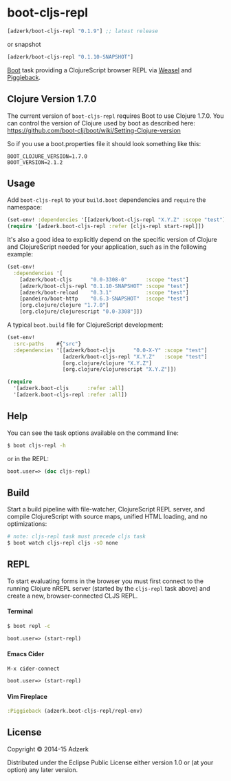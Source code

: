 # boot-cljs-repl

```clojure
[adzerk/boot-cljs-repl "0.1.9"] ;; latest release
```

or snapshot
[](dependency)
```clojure
[adzerk/boot-cljs-repl "0.1.10-SNAPSHOT"]
```
[](/dependency)

[Boot] task providing a ClojureScript browser REPL via [Weasel] and [Piggieback].

## Clojure Version 1.7.0

The current version of `boot-cljs-repl` requires Boot to use Clojure 1.7.0. You
can control the version of Clojure used by boot as described here:
https://github.com/boot-clj/boot/wiki/Setting-Clojure-version


So if you use a boot.properties file it should look something like this:
```
BOOT_CLOJURE_VERSION=1.7.0
BOOT_VERSION=2.1.2
```

## Usage

Add `boot-cljs-repl` to your `build.boot` dependencies and `require` the
namespace:

```clj
(set-env! :dependencies '[[adzerk/boot-cljs-repl "X.Y.Z" :scope "test"]])
(require '[adzerk.boot-cljs-repl :refer [cljs-repl start-repl]])
```

It's also a good idea to explicitly depend on the specific version of Clojure
and ClojureScript needed for your application, such as in the following example:

```clj
(set-env!
  :dependencies '[
    [adzerk/boot-cljs      "0.0-3308-0"      :scope "test"]
    [adzerk/boot-cljs-repl "0.1.10-SNAPSHOT" :scope "test"]
    [adzerk/boot-reload    "0.3.1"           :scope "test"]
    [pandeiro/boot-http    "0.6.3-SNAPSHOT"  :scope "test"]
    [org.clojure/clojure "1.7.0"]
    [org.clojure/clojurescript "0.0-3308"]])
```

A typical `boot.build` file for ClojureScript development:

```clj
(set-env!
  :src-paths    #{"src"}
  :dependencies '[[adzerk/boot-cljs      "0.0-X-Y" :scope "test"]
                  [adzerk/boot-cljs-repl "X.Y.Z"   :scope "test"]
                  [org.clojure/clojure "X.Y.Z"]
                  [org.clojure/clojurescript "X.Y.Z"]])

(require
  '[adzerk.boot-cljs      :refer :all]
  '[adzerk.boot-cljs-repl :refer :all])
```

## Help

You can see the task options available on the command line:

```bash
$ boot cljs-repl -h
```

or in the REPL:

```clj
boot.user=> (doc cljs-repl)
```

## Build

Start a build pipeline with file-watcher, ClojureScript REPL server, and
compile ClojureScript with source maps, unified HTML loading, and no
optimizations:

```bash
# note: cljs-repl task must precede cljs task
$ boot watch cljs-repl cljs -sO none
```

## REPL

To start evaluating forms in the browser you must first connect to the running
Clojure nREPL server (started by the `cljs-repl` task above) and create a new,
browser-connected CLJS REPL.

#### Terminal

```bash
$ boot repl -c
```

```clj
boot.user=> (start-repl)
```

#### Emacs Cider

```
M-x cider-connect
```

```clj
boot.user=> (start-repl)
```

####  Vim Fireplace

```clj
:Piggieback (adzerk.boot-cljs-repl/repl-env)
```

## License

Copyright © 2014-15 Adzerk

Distributed under the Eclipse Public License either version 1.0 or (at
your option) any later version.

[1]: https://github.com/tailrecursion/boot
[2]: http://clojars.org/adzerk/boot-cljs-repl/latest-version.svg?cache=4
[3]: http://clojars.org/adzerk/boot-cljs-repl
[Boot]: https://github.com/boot-clj/boot
[Cider]: https://github.com/clojure-emacs/cider
[Weasel]: https://github.com/tomjakubowski/weasel
[piggieback]: https://github.com/cemerick/piggieback
